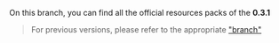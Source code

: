 On this branch, you can find all the official resources packs of the **0.3.1**  

> For previous versions, please refer to the appropriate ["branch"](https://github.com/06-Games/Angry-Dash/branches)
